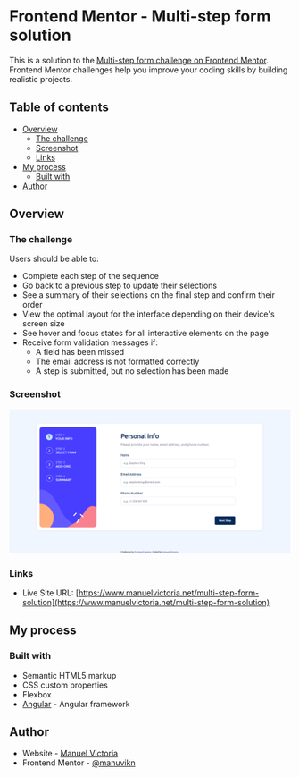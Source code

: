 # Frontend Mentor - Multi-step form solution

This is a solution to the [Multi-step form challenge on Frontend Mentor](https://www.frontendmentor.io/challenges/multistep-form-YVAnSdqQBJ). Frontend Mentor challenges help you improve your coding skills by building realistic projects. 

## Table of contents

- [Overview](#overview)
  - [The challenge](#the-challenge)
  - [Screenshot](#screenshot)
  - [Links](#links)
- [My process](#my-process)
  - [Built with](#built-with)
- [Author](#author)

## Overview

### The challenge

Users should be able to:

- Complete each step of the sequence
- Go back to a previous step to update their selections
- See a summary of their selections on the final step and confirm their order
- View the optimal layout for the interface depending on their device's screen size
- See hover and focus states for all interactive elements on the page
- Receive form validation messages if:
  - A field has been missed
  - The email address is not formatted correctly
  - A step is submitted, but no selection has been made

### Screenshot

![](./screenshot.PNG)

### Links

- Live Site URL: [https://www.manuelvictoria.net/multi-step-form-solution](https://www.manuelvictoria.net/multi-step-form-solution)

## My process

### Built with

- Semantic HTML5 markup
- CSS custom properties
- Flexbox
- [Angular](https://angular.io/) - Angular framework

## Author

- Website - [Manuel Victoria](https://www.manuelvictoria.net)
- Frontend Mentor - [@manuvikn](https://www.frontendmentor.io/profile/manuvikn)
